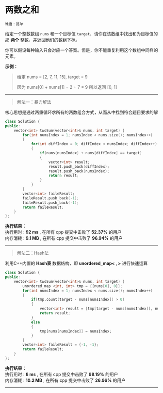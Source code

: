 # 两数之和 #  
`难度：简单`  

给定一个整数数组 `nums` 和一个目标值 `target`，请你在该数组中找出和为目标值的那 **两个** 整数，并返回他们的数组下标。

你可以假设每种输入只会对应一个答案。但是，你不能重复利用这个数组中同样的元素。

**示例：**  
>给定 nums = [2, 7, 11, 15], target = 9
>
>因为 nums[0] + nums[1] = 2 + 7 = 9
>所以返回 [0, 1]

---  
>解法一：暴力解法  

核心思想是通过两重循环求所有的两数组合方式，从而从中找到符合题目要求的解
```C++
class Solution {
public:
    vector<int> twoSum(vector<int>& nums, int target) {
        for(int numsIndex = 1; numsIndex < nums.size(); numsIndex++)
        {
            for(int diffIndex = 0; diffIndex < numsIndex; diffIndex++)
            {
                if(nums[numsIndex] + nums[diffIndex] == target)
                {
                    vector<int> result;
                    result.push_back(diffIndex);
                    result.push_back(numsIndex);
                    return result;
                }
            }
        }
        vector<int> faileResult;
        faileResult.push_back(-1);
        faileResult.push_back(-1);
        return faileResult;
    }
};
```  
**执行结果：**  
执行用时 : **92 ms** , 在所有 cpp 提交中击败了 **52.37%** 的用户  
内存消耗 : **9.1 MB** , 在所有 cpp 提交中击败了 **96.94%** 的用户  

---
>解法二：Hash法

利用C++内置的 **Hash表** 数据结构，即 **unordered_map< , >** 进行快速运算  
```C++
class Solution {
public:
    vector<int> twoSum(vector<int>& nums, int target) {
        unordered_map <int, int> tmp = {{nums[0], 0}};
        for(int numsIndex = 1; numsIndex < nums.size(); numsIndex++)
        {
            if(tmp.count(target - nums[numsIndex]) > 0)
            {
                vector<int> result = {tmp[target - nums[numsIndex]], numsIndex};
                return result;
            }
            else
            {
                tmp[nums[numsIndex]] = numsIndex;
            }
        }
        vector<int> faileResult = {-1, -1};
        return faileResult;
    }
};
```
**执行结果：**  
执行用时 : **8 ms** , 在所有 cpp 提交中击败了 **98.19%** 的用户  
内存消耗 : **10.2 MB** , 在所有 cpp 提交中击败了 **26.96%** 的用户  

---